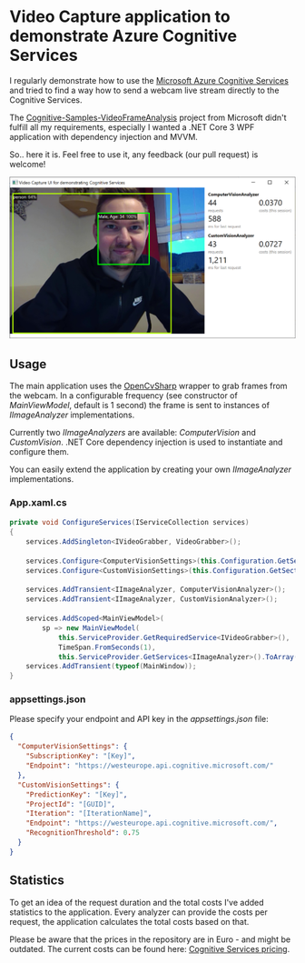 # Video Capture application to demonstrate Azure Cognitive Services

I regularly demonstrate how to use the [Microsoft Azure Cognitive Services](https://azure.microsoft.com/en-us/services/cognitive-services/) and tried to find a way how to send a webcam live stream directly to the Cognitive Services.

The [Cognitive-Samples-VideoFrameAnalysis](https://github.com/microsoft/Cognitive-Samples-VideoFrameAnalysis) project from Microsoft didn't fulfill all my requirements, especially I wanted a .NET Core 3 WPF application with dependency injection and MVVM.

So.. here it is. Feel free to use it, any feedback (our pull request) is welcome!

![Screenshot of the Video Capture application](videograbber-cognitiveservices-screenshot.png)

## Usage
The main application uses the [OpenCvSharp](https://github.com/shimat/opencvsharp) wrapper to grab frames from the webcam. In a configurable frequency (see constructor of _MainViewModel_, default is 1 second) the frame is sent to instances of _IImageAnalyzer_ implementations.

Currently two _IImageAnalyzers_ are available: _ComputerVision_ and _CustomVision_. .NET Core dependency injection is used to instantiate and configure them.

You can easily extend the application by creating your own _IImageAnalyzer_ implementations.

### App.xaml.cs
```cs
private void ConfigureServices(IServiceCollection services)
{
    services.AddSingleton<IVideoGrabber, VideoGrabber>();

    services.Configure<ComputerVisionSettings>(this.Configuration.GetSection(nameof(ComputerVisionSettings)));
    services.Configure<CustomVisionSettings>(this.Configuration.GetSection(nameof(CustomVisionSettings)));

    services.AddTransient<IImageAnalyzer, ComputerVisionAnalyzer>();
    services.AddTransient<IImageAnalyzer, CustomVisionAnalyzer>();

    services.AddScoped<MainViewModel>(
        sp => new MainViewModel(
            this.ServiceProvider.GetRequiredService<IVideoGrabber>(),
            TimeSpan.FromSeconds(1),
            this.ServiceProvider.GetServices<IImageAnalyzer>().ToArray()));
    services.AddTransient(typeof(MainWindow));
}
```

### appsettings.json
Please specify your endpoint and API key in the _appsettings.json_ file:

```json
{
  "ComputerVisionSettings": {
    "SubscriptionKey": "[Key]",
    "Endpoint": "https://westeurope.api.cognitive.microsoft.com/"
  },
  "CustomVisionSettings": {
    "PredictionKey": "[Key]",
    "ProjectId": "[GUID]",
    "Iteration": "[IterationName]",
    "Endpoint": "https://westeurope.api.cognitive.microsoft.com/",
    "RecognitionThreshold": 0.75
  }
}

```

## Statistics
To get an idea of the request duration and the total costs I've added statistics to the application. Every analyzer can provide the costs per request, the application calculates the total costs based on that.

Please be aware that the prices in the repository are in Euro - and might be outdated. The current costs can be found here: [Cognitive Services pricing](https://azure.microsoft.com/en-us/pricing/details/cognitive-services/).